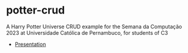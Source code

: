 # potter-crud
A Harry Potter Universe CRUD example for the Semana da Computação 2023 at Universidade Católica de Pernambuco, for students of C3

- [Presentation](https://www.canva.com/design/DAFdjSepgNk/DLLOrHkeuIOnOo62B5AKQw/view?utm_content=DAFdjSepgNk&utm_campaign=designshare&utm_medium=link2&utm_source=sharebutton)
